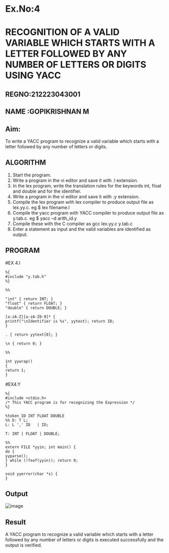 # Ex.No:4
# RECOGNITION OF A VALID VARIABLE WHICH STARTS WITH A LETTER FOLLOWED BY ANY NUMBER OF LETTERS OR DIGITS USING YACC
## REGNO:212223043001
## NAME :GOPIKRISHNAN M

## Aim:
  To write a YACC program to recognize a valid variable which starts with a letter followed by any number of letters or digits.
  
## ALGORITHM
1.	Start the program.
2.	Write a program in the vi editor and save it with .l extension.
3.	In the lex program, write the translation rules for the keywords int, float and double and for the identifier.
4.	Write a program in the vi editor and save it with .y extension.
5.	Compile the lex program with lex compiler to produce output file as lex.yy.c. eg $ lex filename.l
6.	Compile the yacc program with YACC compiler to produce output file as y.tab.c. eg $ yacc –d arith_id.y
7.	Compile these with the C compiler as gcc lex.yy.c y.tab.c
8.	Enter a statement as input and the valid variables are identified as output.

## PROGRAM
#EX 4.I
```
%{
#include "y.tab.h"
%}

%%

"int" { return INT; } 
"float" { return FLOAT; }
"double" { return DOUBLE; }

[a-zA-Z][a-zA-Z0-9]* {
printf("\nIdentifier is %s", yytext); return ID;
}

. { return yytext[0]; }

\n { return 0; }

%%

int yywrap() 
{ 
return 1;
}
```
#EX4.Y
```
%{
#include <stdio.h>
/* This YACC program is for recognizing the Expression */
%}

%token ID INT FLOAT DOUBLE
%% D: T L;
L: L ',' ID   | ID;

T: INT | FLOAT | DOUBLE;

%%
extern FILE *yyin; int main() {
do {
yyparse();
} while (!feof(yyin)); return 0;
}

void yyerror(char *s) { 
}
```

## Output

![image](https://github.com/user-attachments/assets/2b7cec60-cbc8-43e9-88f1-53dc6a4b5a28)

## Result
A YACC program to recognize a valid variable which starts with a letter followed by any number of letters or digits is executed successfully and the output is verified.

